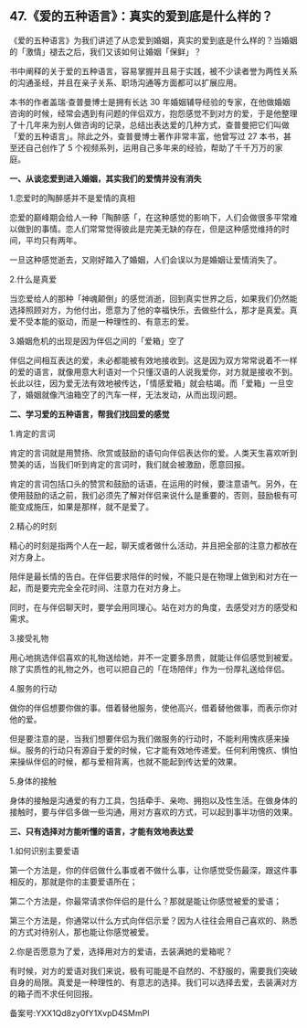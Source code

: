 ## 47.《爱的五种语言》：真实的爱到底是什么样的？
《爱的五种语言》为我们讲述了从恋爱到婚姻，真实的爱到底是什么样的？当婚姻的「激情」褪去之后，我们又该如何让婚姻「保鲜」？


书中阐释的关于爱的五种语言，容易掌握并且易于实践，被不少读者誉为两性关系的沟通圣经，并且在亲子关系、职场沟通等方面都可以扩展应用。


本书的作者盖瑞·查普曼博士是拥有长达 30 年婚姻辅导经验的专家，在他做婚姻咨询的时候，经常会遇到有问题的伴侣双方，抱怨感觉不到对方的爱，于是他整理了十几年来为别人做咨询的记录，总结出表达爱的几种方式，查普曼把它们叫做「爱的五种语言」。除此之外，查普曼博士著作非常丰富，他曾写过 27 本书，甚至还自己创作了 5 个视频系列，运用自己多年来的经验，帮助了千千万万的家庭。


**一、从谈恋爱到进入婚姻，其实我们的爱情并没有消失**


1.恋爱时的陶醉感并不是爱情的真相


恋爱的巅峰期会给人一种「陶醉感「，在这种感觉的影响下，人们会做很多平常难以做到的事情。恋人们常常觉得彼此是完美无缺的存在，但是这种感觉维持的时间，平均只有两年。


一旦这种感觉逝去，又刚好踏入了婚姻，人们会误以为是婚姻让爱情消失了。


2.什么是真爱


当恋爱给人的那种「神魂颠倒」的感觉消逝，回到真实世界之后，如果我们仍然能选择照顾对方，为他付出，愿意为了他的幸福快乐，去做些什么，那才是真爱。真爱不受本能的驱动，而是一种理性的、有意志的爱。


3.婚姻危机的出现是因为伴侣之间的「爱箱」空了


伴侣之间相互表达的爱，未必都能被有效地接收到。这是因为双方常常说着不一样的爱的语言，就像用意大利语对一个只懂汉语的人说我爱你，对方就是接收不到。长此以往，因为爱无法有效地被传达，「情感爱箱」就会枯竭。而「爱箱」一旦空了，婚姻就像汽油箱空了的汽车一样，无法发动，从而出现问题。


**二、学习爱的五种语言，帮我们找回爱的感觉**


1.肯定的言词


肯定的言词就是用赞扬、欣赏或鼓励的语句向伴侣表达你的爱。人类天生喜欢听到赞美的话，当我们听到肯定的言词时，我们就会被激励，愿意回报。


肯定的言词包括口头的赞赏和鼓励的话语，在运用的时候，要注意语气。另外，在使用鼓励的话之前，我们必须先了解对伴侣来说什么是重要的，否则，鼓励极有可能变成施压，如果是那样，就不是爱了。


2.精心的时刻


精心的时刻是指两个人在一起，聊天或者做什么活动，并且把全部的注意力都放在对方身上。


陪伴是最长情的告白。在伴侣要求陪伴的时候，不能只是在物理上做到和对方在一起，而是要完完全全花时间、注意力在对方身上。


同时，在与伴侣聊天时，要学会用同理心。站在对方的角度，去感受对方的感受和需求。


3.接受礼物


用心地挑选伴侣喜欢的礼物送给她，并不一定要多昂贵，就能让伴侣感觉到被爱。除了实质性的礼物之外，也可以把自己的「在场陪伴」作为一份厚礼送给伴侣。


4.服务的行动


做你的伴侣想要你做的事。借着替他服务，使他高兴，借着替他做事，而表示你对他的爱。


但是要注意的是，当我们想要伴侣为我们做服务的行动时，不能利用愧疚感来操纵。服务的行动只有源自于爱的时候，它才能有效地传递爱。任何利用愧疚、惧怕来操纵伴侣的时候，都与爱相背离，也就不能起到传达爱的效果。


5.身体的接触


身体的接触是沟通爱的有力工具，包括牵手、亲吻、拥抱以及性生活。在做身体的接触时，要与伴侣多做一些沟通，用对方喜欢的方式，可以起到事半功倍的效果。


**三、只有选择对方能听懂的语言，才能有效地表达爱**


1.如何识别主要爱语


第一个方法是，你的伴侣做什么事或者不做什么事，让你感觉受伤最深，跟这件事相反的，那就是你的主要爱语所在；


第二个方法是，你最常请求你伴侣的是什么？那就是能让你感觉被爱的爱语；


第三个方法是，你通常以什么方式向伴侣示爱？因为人往往会用自己喜欢的、熟悉的方式对待别人，那也能让你感觉被爱。


2.你是否愿意为了爱，选择用对方的爱语，去装满她的爱箱呢？


有时候，对方的爱语对我们来说，极有可能是不自然的、不舒服的，需要我们突破自身的局限。真爱是一种理性的、有意志的选择。我们可以选择去爱，去装满对方的箱子而不求任何回报。


备案号:YXX1Qd8zy0fY1XvpD4SMmPl

